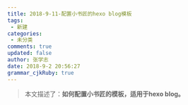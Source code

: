 ```yaml
---
title: 2018-9-11-配置小书匠的hexo blog模板
tags: 
 - 新建
categories: 
 - 未分类
comments: true
updated: false
author: 张学志
date: 2018-9-2 20:56:27
grammar_cjkRuby: true
---
```


> 本文描述了：**如何配置小书匠的模板，适用于hexo blog。**
<!-- more -->



```


```